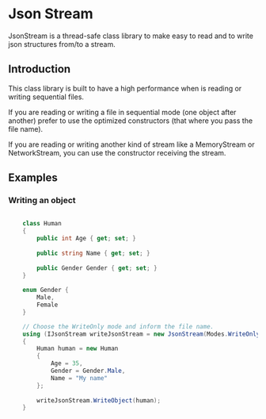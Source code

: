 # Json Stream
JsonStream is a thread-safe class library to make easy to read and to write json structures from/to a stream.

## Introduction
This class library is built to have a high performance when is reading or writing sequential files.

If you are reading or writing a file in sequential mode (one object after another) prefer to use the optimized constructors (that where you pass the file name).

If you are reading or writing another kind of stream like a MemoryStream or NetworkStream, you can use the constructor receiving the stream.

## Examples

### Writing an object


```C#

	class Human
	{
		public int Age { get; set; }
		
		public string Name { get; set; }
		
		public Gender Gender { get; set; }
	}
	
	enum Gender {
		Male,
		Female
	}

	// Choose the WriteOnly mode and inform the file name.
	using (IJsonStream writeJsonStream = new JsonStream(Modes.WriteOnly, "objects.json"))
	{
		Human human = new Human
		{
			Age = 35,
			Gender = Gender.Male,
			Name = "My name"
		};
		
		writeJsonStream.WriteObject(human);                    
	}

```